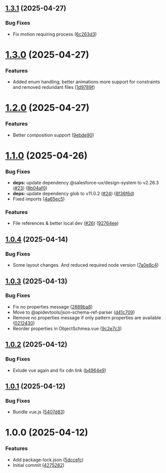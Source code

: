 ## [1.3.1](https://github.com/PhyberApex/slds-json-schema-renderer/compare/v1.3.0...v1.3.1) (2025-04-27)


### Bug Fixes

* Fix motion requiring process ([6c263d3](https://github.com/PhyberApex/slds-json-schema-renderer/commit/6c263d36884edbdfbf1d33686727a2b59982450d))

# [1.3.0](https://github.com/PhyberApex/slds-json-schema-renderer/compare/v1.2.0...v1.3.0) (2025-04-27)


### Features

* Added enum handling, better animations more support for constraints and removed redundant files ([1d9789f](https://github.com/PhyberApex/slds-json-schema-renderer/commit/1d9789fe116153e8fd805dcb6e3797fb58294fb2))

# [1.2.0](https://github.com/PhyberApex/slds-json-schema-renderer/compare/v1.1.0...v1.2.0) (2025-04-27)


### Features

* Better composition support ([9ebde90](https://github.com/PhyberApex/slds-json-schema-renderer/commit/9ebde90b1acebf5c4100329ef88d064546f5b0b7))

# [1.1.0](https://github.com/PhyberApex/slds-json-schema-renderer/compare/v1.0.4...v1.1.0) (2025-04-26)


### Bug Fixes

* **deps:** update dependency @salesforce-ux/design-system to v2.26.3 ([#23](https://github.com/PhyberApex/slds-json-schema-renderer/issues/23)) ([8b04af0](https://github.com/PhyberApex/slds-json-schema-renderer/commit/8b04af04ddd8ac5dcabe6935d79fd2043e0aa6a9))
* **deps:** update dependency glob to v11.0.2 ([#24](https://github.com/PhyberApex/slds-json-schema-renderer/issues/24)) ([8f36f6d](https://github.com/PhyberApex/slds-json-schema-renderer/commit/8f36f6dd86797757df4debc8534022e7882ef91b))
* Fixed imports ([4a65ec5](https://github.com/PhyberApex/slds-json-schema-renderer/commit/4a65ec56019c6752cb274e1772db6eed7139ecb4))


### Features

* File references & better local dev ([#26](https://github.com/PhyberApex/slds-json-schema-renderer/issues/26)) ([92764ee](https://github.com/PhyberApex/slds-json-schema-renderer/commit/92764ee2e7d91bd4ee39a22251d7bc06a5b84c78))

## [1.0.4](https://github.com/PhyberApex/slds-json-schema-renderer/compare/v1.0.3...v1.0.4) (2025-04-14)


### Bug Fixes

* Some layout changes. And reduced required node version ([7a0e8c4](https://github.com/PhyberApex/slds-json-schema-renderer/commit/7a0e8c4fad76c086f4d3fa567b0f543ac603854a))

## [1.0.3](https://github.com/PhyberApex/slds-json-schema-renderer/compare/v1.0.2...v1.0.3) (2025-04-13)


### Bug Fixes

* Fix no properties message ([2889ba8](https://github.com/PhyberApex/slds-json-schema-renderer/commit/2889ba83c16ed5b2cbda86690f3dfd057d4bfcab))
* Move to @apidevtools/json-schema-ref-parser ([d41c709](https://github.com/PhyberApex/slds-json-schema-renderer/commit/d41c7096a4383577215ddbbb487631771a91108e))
* Remove no properties message if only pattern properties are available ([0212430](https://github.com/PhyberApex/slds-json-schema-renderer/commit/021243055f7cf7d0a11097aa3cc17ff0e4bd5060))
* Reorder properties in ObjectSchmea.vue ([9c2e7c3](https://github.com/PhyberApex/slds-json-schema-renderer/commit/9c2e7c3a0b922443771cc3e2b4fb4cfcb478f203))

## [1.0.2](https://github.com/PhyberApex/slds-json-schema-renderer/compare/v1.0.1...v1.0.2) (2025-04-12)


### Bug Fixes

* Exlude vue again and fix cdn link ([b4964e9](https://github.com/PhyberApex/slds-json-schema-renderer/commit/b4964e92b046179ef9cd60718b7b0e5584a0023e))

## [1.0.1](https://github.com/PhyberApex/slds-json-schema-renderer/compare/v1.0.0...v1.0.1) (2025-04-12)


### Bug Fixes

* Bundle vue.js ([5407d83](https://github.com/PhyberApex/slds-json-schema-renderer/commit/5407d836f091d5af758cfd746c3dddc93130e5f4))

# 1.0.0 (2025-04-12)


### Features

* Add package-lock.json ([5dccefc](https://github.com/PhyberApex/slds-json-schema-renderer/commit/5dccefc035d5fe9137a56556049e2e61c273094c))
* Initial commit ([4275282](https://github.com/PhyberApex/slds-json-schema-renderer/commit/427528216310c634b9564925e08bc83b1dc63564))
